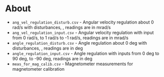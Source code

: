 # About
- `ang_vel_regulation_disturb.csv` - Angular velocity regulation about 0 rad/s with disturbances, , readings are in mrad/s
- `ang_vel_regulation_input.csv` - Angular velocity regulation with input from 0 rad/s, to 1 rad/s to -1 rad/s, readings are in mrad/s
- `angle_regulation_disturb.csv` - Angle regulation about 0 deg with disturbances, , readings are in deg
- `angle_regulation_input.csv` - Angle regulation with inputs from 0 deg to 90 deg, to -90 deg, readings are in deg
- `meas_for_mag_calib.csv` - Magnetometer measurements for magnetometer calibration
